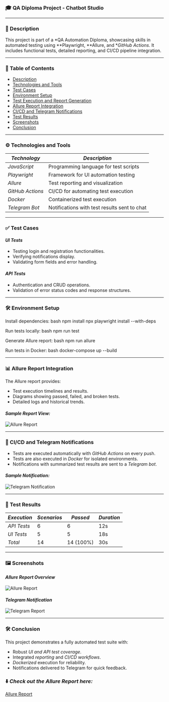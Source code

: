 ### 🎓 QA Diploma Project - Chatbot Studio

---

### 💼 Description
This project is part of a *QA Automation Diploma, showcasing skills in automated testing using **Playwright, **Allure, and **GitHub Actions*. It includes functional tests, detailed reporting, and CI/CD pipeline integration.

---

### 📑 Table of Contents
- [Description](#💼-description)
- [Technologies and Tools](#⚙%ef%b8%8f-technologies-and-tools)
- [Test Cases](#✅-test-cases)
- [Environment Setup](#🛠-environment-setup)
- [Test Execution and Report Generation](#📊-test-execution-and-report-generation)
- [Allure Report Integration](#📊-allure-report-integration)
- [CI/CD and Telegram Notifications](#🚀-cicd-and-telegram-notifications)
- [Test Results](#🎯-test-results)
- [Screenshots](#🖼-screenshots)
- [Conclusion](#🛠%ef%b8%8f-conclusion)

---

### ⚙️ Technologies and Tools
| *Technology*       | *Description*                          |
|----------------------|------------------------------------------|
| *JavaScript*       | Programming language for test scripts   |
| *Playwright*       | Framework for UI automation testing     |
| *Allure*           | Test reporting and visualization        |
| *GitHub Actions*   | CI/CD for automating test execution     |
| *Docker*           | Containerized test execution            |
| *Telegram Bot*     | Notifications with test results sent to chat |

---

### ✅ Test Cases
#### *UI Tests*
- Testing login and registration functionalities.
- Verifying notifications display.
- Validating form fields and error handling.

#### *API Tests*
- Authentication and CRUD operations.
- Validation of error status codes and response structures.

---

### 🛠 Environment Setup
Install dependencies:
bash
npm install
npx playwright install --with-deps

Run tests locally:
bash
npm run test

Generate Allure report:
bash
npm run allure

Run tests in Docker:
bash
docker-compose up --build


---

### 📊 Allure Report Integration
The Allure report provides:
- Test execution timelines and results.
- Diagrams showing passed, failed, and broken tests.
- Detailed logs and historical trends.

#### *Sample Report View:*
![Allure Report](https://allure.autotests.cloud/launch/43098/?treeId=0)

---

### 🚀 CI/CD and Telegram Notifications
- Tests are executed automatically with *GitHub Actions* on every push.
- Tests are also executed in *Docker* for isolated environments.
- Notifications with summarized test results are sent to a *Telegram bot*.

#### *Sample Notification:*
![Telegram Notification](https://github.com/user-attachments/assets/3c4358fd-b37b-4932-99b1-c47469f64375)

---

### 🎯 Test Results
| *Execution*  | *Scenarios* | *Passed* | *Duration* |
|----------------|---------------|------------|--------------|
| *API Tests*  | 6             | 6          | 12s          |
| *UI Tests*   | 5             | 5          | 18s          |
| *Total*      | 14            | 14 (100%)  | 30s          |

---

### 🖼 Screenshots
#### *Allure Report Overview*
![Allure Report](https://allure.autotests.cloud/launch/43098/?treeId=0)

#### *Telegram Notification*
![Telegram Report](https://github.com/user-attachments/assets/3c4358fd-b37b-4932-99b1-c47469f64375)

---

### 🛠️ Conclusion
This project demonstrates a fully automated test suite with:
- Robust *UI and API test coverage*.
- Integrated *reporting* and *CI/CD workflows*.
- *Dockerized* execution for reliability.
- Notifications delivered to Telegram for quick feedback.

### ⬇️ *Check out the Allure Report here:*
[Allure Report](http://10.0.0.10:52863/index.html#)
